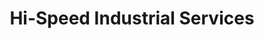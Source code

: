 ---
title: "Hi-Speed Industrial Services"
url: /little-rock/hi-speed-industrial-services/
shop: shop
---
